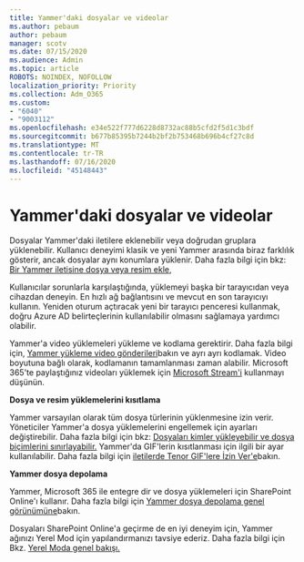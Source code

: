 ```yaml
---
title: Yammer'daki dosyalar ve videolar
ms.author: pebaum
author: pebaum
manager: scotv
ms.date: 07/15/2020
ms.audience: Admin
ms.topic: article
ROBOTS: NOINDEX, NOFOLLOW
localization_priority: Priority
ms.collection: Adm_O365
ms.custom:
- "6040"
- "9003112"
ms.openlocfilehash: e34e522f777d6228d8732ac88b5cfd2f5d1c3bdf
ms.sourcegitcommit: b677b85395b7244b2bf2b753468b696b4cf27c8d
ms.translationtype: MT
ms.contentlocale: tr-TR
ms.lasthandoff: 07/16/2020
ms.locfileid: "45148443"
---
```

# <a name="files-and-videos-in-yammer"></a>Yammer'daki dosyalar ve videolar

Dosyalar Yammer'daki iletilere eklenebilir veya doğrudan gruplara yüklenebilir. Kullanıcı deneyimi klasik ve yeni Yammer arasında biraz farklılık gösterir, ancak dosyalar aynı konumlara yüklenir. Daha fazla bilgi için bkz: [Bir Yammer iletisine dosya veya resim ekle](https://support.microsoft.com/office/attach-a-file-or-image-to-a-yammer-message-f576d4d1-ad66-4ce4-9c43-46cf75978dbf),  

Kullanıcılar sorunlarla karşılaştığında, yüklemeyi başka bir tarayıcıdan veya cihazdan deneyin. En hızlı ağ bağlantısını ve mevcut en son tarayıcıyı kullanın. Yeniden oturum açtıracak yeni bir tarayıcı penceresi kullanmak, doğru Azure AD belirteçlerinin kullanılabilir olmasını sağlamaya yardımcı olabilir.

Yammer'a video yüklemeleri yükleme ve kodlama gerektirir. Daha fazla bilgi için, [Yammer yükleme video gönderileri](https://support.microsoft.com/office/video-posts-in-yammer-upload-and-encode-separately-5b3a348e-3a0a-4c4b-95b1-eabdf245ba25)bakın ve ayrı ayrı kodlamak. Video boyutuna bağlı olarak, kodlamanın tamamlanması zaman alabilir. Microsoft 365'te paylaştığınız videoları yüklemek için [Microsoft Stream'i](https://docs.microsoft.com/stream/overview) kullanmayı düşünün.

**Dosya ve resim yüklemelerini kısıtlama**

Yammer varsayılan olarak tüm dosya türlerinin yüklenmesine izin verir. Yöneticiler Yammer'a dosya yüklemelerini engellemek için ayarları değiştirebilir. Daha fazla bilgi için bkz: [Dosyaları kimler yükleyebilir ve dosya biçimlerini sınırlayabilir.](https://docs.microsoft.com/yammer/configure-your-yammer-network/configure-yammer#restrict-who-can-upload-files-and-limit-file-formats) Yammer'da GIF'lerin kısıtlanması için ilgili bir ayar kullanılabilir. Daha fazla bilgi için [iletilerde Tenor GIF'lere İzin Ver'e](https://docs.microsoft.com/yammer/configure-your-yammer-network/configure-yammer#allow-tenor-gifs-in-messages)bakın.

**Yammer dosya depolama**

Yammer, Microsoft 365 ile entegre dir ve dosya yüklemeleri için SharePoint Online'ı kullanır. Daha fazla bilgi için [Yammer dosya depolama genel görünümüne](https://docs.microsoft.com/yammer/get-started-with-yammer/file-storage)bakın. 

Dosyaları SharePoint Online'a geçirme de en iyi deneyim için, Yammer ağınızı Yerel Mod için yapılandırmanızı tavsiye ederiz. Daha fazla bilgi için Bkz. [Yerel Moda genel bakışı.](https://docs.microsoft.com/yammer/configure-your-yammer-network/overview-native-mode) 